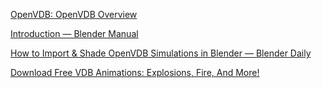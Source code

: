 [OpenVDB: OpenVDB Overview](https://academysoftwarefoundation.github.io/openvdb/overview.html)

[Introduction — Blender Manual](https://docs.blender.org/manual/en/latest/modeling/volumes/introduction.html)

[How to Import & Shade OpenVDB Simulations in Blender — Blender Daily](https://blenderdaily.xyz/tips/how-to-import-amp-shade-openvdb-simulations)

[Download Free VDB Animations: Explosions, Fire, And More!](https://jangafx.com/software/embergen/download/free-vdb-animations/)
